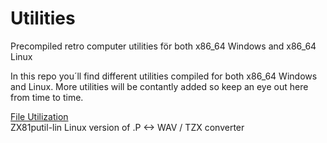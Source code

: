 # Utilities
Precompiled retro computer utilities för both x86_64 Windows and x86_64 Linux

In this repo you´ll find different utilities compiled for both x86_64 Windows and Linux. More utilities will be contantly added so keep an eye out here from time to time.

<ins>File                    Utilization</ins><br>
ZX81putil-lin           Linux version of .P <-> WAV / TZX converter
